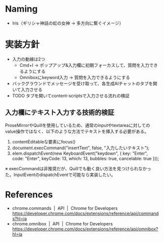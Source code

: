 # Naming
- Iris（ギリシャ神話の虹の女神 → 多方向に繋ぐイメージ）

# 実装方針
- 入力の動線は2つ
  - Cmd+I → ポップアップ&入力欄に初期フォーカスして、質問を入力できるようにする
  - Omniboxにkeyword入力 → 質問を入力できるようにする
- バックグラウンドでメッセージを受け取って、各生成AIチャットのタブを開いて入力させる
- TODO タブを開いてcontent-scriptsで入力させる流れの検証

## 入力欄にテキスト入力する技術的検証

ProseMirrorやQuillを使用しているため、通常のinputやtextareaに対してのvalue操作ではなく、以下のような方法でテキストを挿入する必要がある。

1. contentEditableな要素にfocus()
2. document.execCommand("insertText", false, "入力したいテキスト");
3. elem.dispatchEvent(new KeyboardEvent("keydown", { key: "Enter", code: "Enter", keyCode: 13, which: 13, bubbles: true, cancelable: true }));

※ execCommandは非推奨だが、Quillでも動く良い方法を見つけられなかった。InputEventのdispatchEventで可能なら実装したい。

# References
- chrome.commands  |  API  |  Chrome for Developers https://developer.chrome.com/docs/extensions/reference/api/commands?hl=ja
- chrome.omnibox  |  API  |  Chrome for Developers https://developer.chrome.com/docs/extensions/reference/api/omnibox?hl=ja
